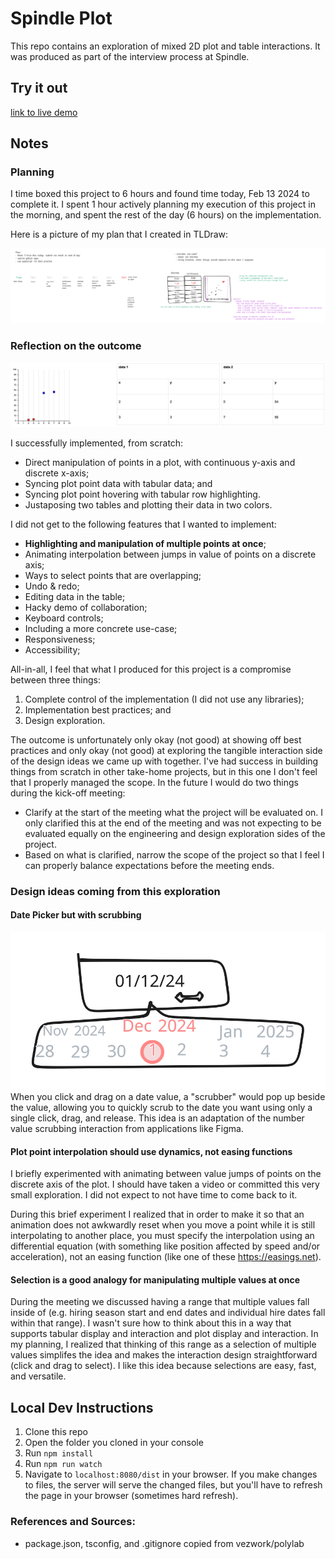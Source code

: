# Spindle Plot

This repo contains an exploration of mixed 2D plot and table interactions. It was produced as part of the interview process at Spindle.

## Try it out

[link to live demo](https://vezwork.github.io/spindle-plot/dist)

## Notes

### Planning

I time boxed this project to 6 hours and found time today, Feb 13 2024 to complete it. I spent 1 hour actively planning my execution of this project in the morning, and spent the rest of the day (6 hours) on the implementation.

Here is a picture of my plan that I created in TLDraw:

<img src="./media/plan.svg">

### Reflection on the outcome

<img src="./media/final.png">

I successfully implemented, from scratch:

- Direct manipulation of points in a plot, with continuous y-axis and discrete x-axis;
- Syncing plot point data with tabular data; and
- Syncing plot point hovering with tabular row highlighting.
- Justaposing two tables and plotting their data in two colors.

I did not get to the following features that I wanted to implement:

- **Highlighting and manipulation of multiple points at once**;
- Animating interpolation between jumps in value of points on a discrete axis;
- Ways to select points that are overlapping;
- Undo & redo;
- Editing data in the table;
- Hacky demo of collaboration;
- Keyboard controls;
- Including a more concrete use-case;
- Responsiveness;
- Accessibility;

All-in-all, I feel that what I produced for this project is a compromise between three things:

1. Complete control of the implementation (I did not use any libraries);
2. Implementation best practices; and
3. Design exploration.

The outcome is unfortunately only okay (not good) at showing off best practices and only okay (not good) at exploring the tangible interaction side of the design ideas we came up with together. I've had success in building things from scratch in other take-home projects, but in this one I don't feel that I properly managed the scope. In the future I would do two things during the kick-off meeting:

- Clarify at the start of the meeting what the project will be evaluated on. I only clarified this at the end of the meeting and was not expecting to be evaluated equally on the engineering and design exploration sides of the project.
- Based on what is clarified, narrow the scope of the project so that I feel I can properly balance expectations before the meeting ends.

### Design ideas coming from this exploration

#### Date Picker but with scrubbing

<img src="./media/nudge_date.svg"></img>
When you click and drag on a date value, a "scrubber" would pop up beside the value,
allowing you to quickly scrub to the date you want using only a single click, drag, and release. This idea is an adaptation of the number value scrubbing interaction from applications like Figma.

#### Plot point interpolation should use dynamics, not easing functions

I briefly experimented with animating between value jumps of points on the discrete axis of the plot. I should have taken a video or committed this very small exploration. I did not expect to not have time to come back to it.

During this brief experiment I realized that in order to make it so that an animation does not awkwardly reset
when you move a point while it is still interpolating to another place, you must specify the interpolation using an differential equation (with something like position affected by speed and/or acceleration), not an easing function (like one of these https://easings.net).

#### Selection is a good analogy for manipulating multiple values at once

During the meeting we discussed having a range that multiple values fall inside of (e.g. hiring season start and end dates and individual hire dates fall within that range). I wasn't sure how to think about this in a way that supports tabular display and interaction and plot display and interaction. In my planning, I realized that thinking of this range as a selection of multiple values simplifes the idea and makes the interaction design straightforward (click and drag to select). I like this idea because selections are easy, fast, and versatile.

## Local Dev Instructions

1. Clone this repo
2. Open the folder you cloned in your console
3. Run `npm install`
4. Run `npm run watch`
5. Navigate to `localhost:8080/dist` in your browser. If you make changes to files, the server will serve the changed files, but you'll have to refresh the page in your browser (sometimes hard refresh).

### References and Sources:

- package.json, tsconfig, and .gitignore copied from vezwork/polylab
